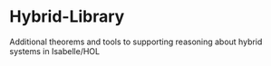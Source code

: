 # Hybrid-Library
Additional theorems and tools to supporting reasoning about hybrid systems in Isabelle/HOL
